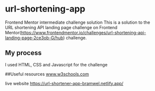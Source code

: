 # url-shortening-app
Frontend Mentor intermediate challenge solution
This is a solution to the URL shortening API landing page challenge on Frontend Mentor(https://www.frontendmentor.io/challenges/url-shortening-api-landing-page-2ce3ob-G/hub) challenge.

## My process
I used HTML, CSS and Javascript for the challenge

##Useful resources
www.w3schools.com

live website
https://url-shortener-app-bramwel.netlify.app/
